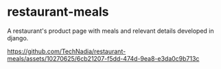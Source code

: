 # restaurant-meals
A restaurant's product page with meals and relevant details developed in django.

https://github.com/TechNadia/restaurant-meals/assets/10270625/6cb21207-f5dd-474d-9ea8-e3da0c9b713c

